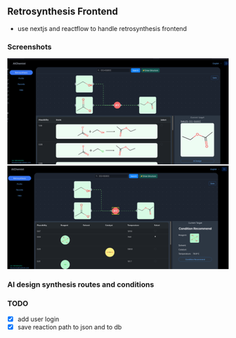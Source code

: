 ## Retrosynthesis Frontend

- use nextjs and reactflow to handle retrosynthesis frontend

### Screenshots
![en](./Screenshot1.png)
![en](./Screenshot2.png)

### AI design synthesis routes and conditions

### TODO

- [x] add user login
- [x] save reaction path to json and to db
